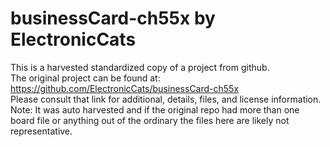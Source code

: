 
# businessCard-ch55x by ElectronicCats  
This is a harvested standardized copy of a project from github.  
The original project can be found at:  
https://github.com/ElectronicCats/businessCard-ch55x  
Please consult that link for additional, details, files, and license information.  
Note: It was auto harvested and if the original repo had more than one board file or anything out of the ordinary the files here are likely not representative.  
    